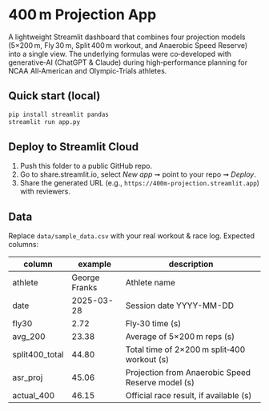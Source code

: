 
# 400 m Projection App

A lightweight Streamlit dashboard that combines four projection models
(5×200 m, Fly 30 m, Split 400 m workout, and Anaerobic Speed Reserve)
into a single view. The underlying formulas were co‑developed with generative‑AI
(ChatGPT & Claude) during high‑performance planning for NCAA All‑American and
Olympic‑Trials athletes.

## Quick start (local)

```bash
pip install streamlit pandas
streamlit run app.py
```

## Deploy to Streamlit Cloud

1. Push this folder to a public GitHub repo.
2. Go to share.streamlit.io, select *New app* ➞ point to your repo ➞ *Deploy*.
3. Share the generated URL (e.g., `https://400m-projection.streamlit.app`) with reviewers.

## Data

Replace `data/sample_data.csv` with your real workout & race log.
Expected columns:

| column | example | description |
|--------|---------|-------------|
| athlete | George Franks | Athlete name |
| date | 2025-03-28 | Session date YYYY-MM-DD |
| fly30 | 2.72 | Fly‑30 time (s) |
| avg_200 | 23.38 | Average of 5×200 m reps (s) |
| split400_total | 44.80 | Total time of 2×200 m split‑400 workout (s) |
| asr_proj | 45.06 | Projection from Anaerobic Speed Reserve model (s) |
| actual_400 | 46.15 | Official race result, if available (s) |
